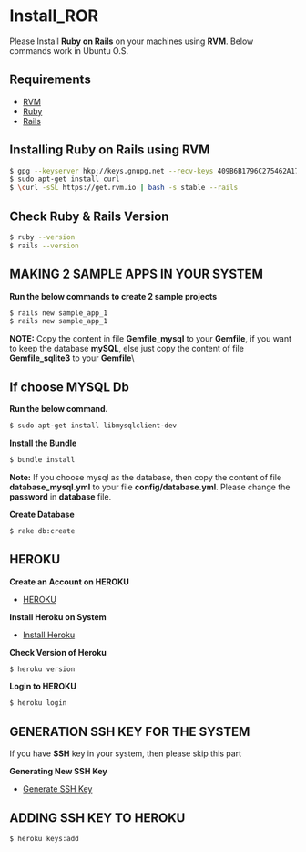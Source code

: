 # Install_ROR

Please Install **Ruby on Rails** on your machines using **RVM**. Below commands work in Ubuntu O.S.

## Requirements

* [RVM](https://rvm.io/rvm/install)
* [Ruby](https://www.ruby-lang.org/en/)
* [Rails](http://rubyonrails.org/)

## Installing Ruby on Rails using RVM

```sh
$ gpg --keyserver hkp://keys.gnupg.net --recv-keys 409B6B1796C275462A1703113804BB82D39DC0E3
$ sudo apt-get install curl
$ \curl -sSL https://get.rvm.io | bash -s stable --rails
```

## Check Ruby & Rails Version

```sh
$ ruby --version
$ rails --version
```

## MAKING 2 SAMPLE APPS IN YOUR SYSTEM

**Run the below commands to create 2 sample projects**

```sh
$ rails new sample_app_1
$ rails new sample_app_1
```

**NOTE:** Copy the content in file **Gemfile_mysql** to your **Gemfile**, if you want to keep the database **mySQL**, else just copy the content of file **Gemfile_sqlite3** to your **Gemfile**\

## If choose **MYSQL** Db
**Run the below command.**
```sh
$ sudo apt-get install libmysqlclient-dev
```

**Install the Bundle**

```sh
$ bundle install
```

**Note:** If you choose mysql as the database, then copy the content of file **database_mysql.yml** to your file **config/database.yml**. Please change the **password** in **database** file.

**Create Database**

```sh
$ rake db:create
```

## HEROKU
**Create an Account on HEROKU**
* [HEROKU](https://www.heroku.com/)

**Install Heroku on System**

* [Install Heroku](https://toolbelt.heroku.com/debian)

**Check Version of Heroku**

```sh
$ heroku version
```

**Login to HEROKU**

```sh
$ heroku login
```

## GENERATION SSH KEY FOR THE SYSTEM

If you have **SSH** key in your system, then please skip this part

**Generating New SSH Key**
* [Generate SSH Key](https://help.github.com/articles/generating-a-new-ssh-key-and-adding-it-to-the-ssh-agent/)

## ADDING SSH KEY TO HEROKU

```sh
$ heroku keys:add
```